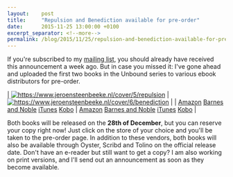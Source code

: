 ```yaml
---
layout:    post
title:     "Repulsion and Benediction available for pre-order"
date:      2015-11-25 13:00:00 +0100
excerpt_separator: <!--more-->
permalink: /blog/2015/11/25/repulsion-and-benediction-available-for-pre-order
---
```


If you're subscribed to my [mailing list](https://www.jeroensteenbeeke.nl/mailinglist/), you should already have received this announcement a week ago. But in case you missed it: I've gone ahead and uploaded the first two books in the Unbound series to various ebook distributors for pre-order.

<!--more-->
| 
[<img alt="https://www.jeroensteenbeeke.nl/cover/5/repulsion" src="https://www.jeroensteenbeeke.nl/cover/5/repulsion" />](/books/repulsion.html)
 | 
[<img alt="https://www.jeroensteenbeeke.nl/cover/6/benediction" src="https://www.jeroensteenbeeke.nl/cover/6/benediction" />](/books/benediction.html)
 |
| 
[Amazon](http://www.amazon.com/dp/B017TF4XAQ)
[Barnes and Noble](http://www.barnesandnoble.com/w/repulsion-jeroen-steenbeeke/1122958460)
[iTunes](https://itunes.apple.com/us/book/id1058014614)
[Kobo](https://store.kobobooks.com/en-us/ebook/repulsion-1)
 | 
[Amazon](http://www.amazon.com/dp/B0182RBCX6)
[Barnes and Noble](http://www.barnesandnoble.com/w/benediction-jeroen-steenbeeke/1122958467?ean=2940152323405)
[iTunes](https://itunes.apple.com/us/book/id1059540044)
[Kobo](https://store.kobobooks.com/en-us/ebook/benediction-7)
 |


Both books will be released on the **28th of December**, but you can reserve your copy right now! Just click on the store of your choice and you'll be taken to the pre-order page. In addition to these vendors, both books will also be available through Oyster, Scribd and Tolino on the official release date. Don't have an e-reader but still want to get a copy? I am also working on print versions, and I'll send out an announcement as soon as they become available.